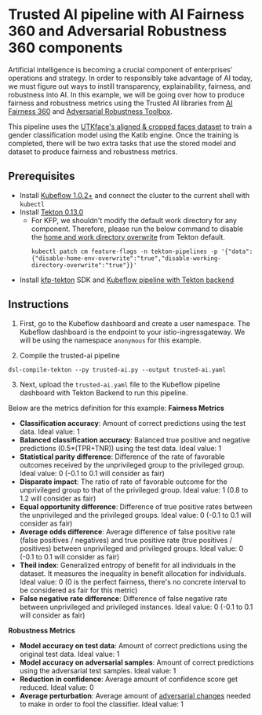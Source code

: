 # Trusted AI pipeline with AI Fairness 360 and Adversarial Robustness 360 components

Artificial intelligence is becoming a crucial component of enterprises’ operations and strategy. In order to responsibly take advantage of AI today, we must figure out ways to instill transparency, explainability, fairness, and robustness into AI. In this example, we will be going over how to produce fairness and robustness metrics using the Trusted AI libraries from [AI Fairness 360](https://github.com/IBM/AIF360) and [Adversarial Robustness Toolbox](https://github.com/IBM/adversarial-robustness-toolbox).

This pipeline uses the [UTKface's aligned & cropped faces dataset](https://susanqq.github.io/UTKFace/) to train a gender classification model using the Katib engine. Once the training is completed, there will be two extra tasks that use the stored model and dataset to produce fairness and robustness metrics.

## Prerequisites 
- Install [Kubeflow 1.0.2+](https://www.kubeflow.org/docs/started/getting-started/) and connect the cluster to the current shell with `kubectl`
- Install [Tekton 0.13.0](https://github.com/tektoncd/pipeline/releases/tag/v0.13.0)
    - For KFP, we shouldn't modify the default work directory for any component. Therefore, please run the below command to disable the [home and work directory overwrite](https://github.com/tektoncd/pipeline/blob/master/docs/install.md#customizing-the-pipelines-controller-behavior) from Tekton default.
        ```shell
        kubectl patch cm feature-flags -n tekton-pipelines -p '{"data":{"disable-home-env-overwrite":"true","disable-working-directory-overwrite":"true"}}'
        ```
- Install [kfp-tekton](/sdk/README.md#steps) SDK and [Kubeflow pipeline with Tekton backend](/tekton_kfp_guide.md)

## Instructions

1. First, go to the Kubeflow dashboard and create a user namespace. The Kubeflow dashboard is the endpoint to your istio-ingressgateway. We will be using the namespace `anonymous` for this example.

2. Compile the trusted-ai pipeline
```shell
dsl-compile-tekton --py trusted-ai.py --output trusted-ai.yaml
```

3. Next, upload the `trusted-ai.yaml` file to the Kubeflow pipeline dashboard with Tekton Backend to run this pipeline.

Below are the metrics definition for this example:
**Fairness Metrics**
- **Classification accuracy**: Amount of correct predictions using the test data. Ideal value: 1
- **Balanced classification accuracy**: Balanced true positive and negative predictions (0.5*(TPR+TNR)) using the test data. Ideal value: 1
- **Statistical parity difference**: Difference of the rate of favorable outcomes received by the unprivileged group to the privileged group. Ideal value: 0 (-0.1 to 0.1 will consider as fair)
- **Disparate impact**: The ratio of rate of favorable outcome for the unprivileged group to that of the privileged group. Ideal value: 1 (0.8 to 1.2 will consider as fair)
- **Equal opportunity difference**: Difference of true positive rates between the unprivileged and the privileged groups. Ideal value: 0 (-0.1 to 0.1 will consider as fair)
- **Average odds difference**: Average difference of false positive rate (false positives / negatives) and true positive rate (true positives / positives) between unprivileged and privileged groups. Ideal value: 0 (-0.1 to 0.1 will consider as fair)
- **Theil index**: Generalized entropy of benefit for all individuals in the dataset. It measures the inequality in benefit allocation for individuals. Ideal value: 0 (0 is the perfect fairness, there's no concrete interval to be considered as fair for this metric)
- **False negative rate difference**: Difference of false negative rate between unprivileged and privileged instances. Ideal value: 0 (-0.1 to 0.1 will consider as fair)

**Robustness Metrics**
- **Model accuracy on test data**: Amount of correct predictions using the original test data. Ideal value: 1
- **Model accuracy on adversarial samples**: Amount of correct predictions using the adversarial test samples. Ideal value: 1
- **Reduction in confidence**: Average amount of confidence score get reduced. Ideal value: 0
- **Average perturbation**: Average amount of [adversarial changes](https://en.wikipedia.org/wiki/Perturbation_theory) needed to make in order to fool the classifier. Ideal value: 1
